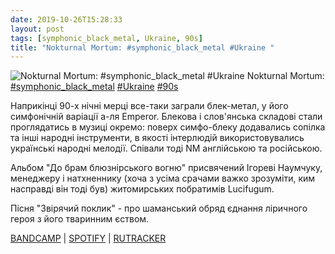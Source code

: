 ```yaml
---
date: 2019-10-26T15:28:33
layout: post
tags: [symphonic_black_metal, Ukraine, 90s]
title: "Nokturnal Mortum: #symphonic_black_metal #Ukraine "
---
```

![Nokturnal Mortum: #symphonic_black_metal #Ukraine ](https://f4.bcbits.com/img/a2963630640_5.jpg)
Nokturnal Mortum: [#symphonic_black_metal](/tags/#symphonic_black_metal) [#Ukraine](/tags/#Ukraine) [#90s](/tags/#90s)

Наприкінці 90-х нічні мерці все-таки заграли блек-метал, у його симфонічній варіації а-ля Emperor. Блекова і слов&#39;янська складові стали проглядатись в музиці окремо: поверх симфо-блеку додавались сопілка та інші народні інструменти, в якості інтерлюдій використовувались українські народні мелодії. Співали тоді NM англійською та російською.

Альбом &quot;До брам блюзнірського вогню&quot; присвячений Ігореві Наумчуку, менеджеру і натхненнику (хоча з усіма срачами важко зрозуміти, ким насправді він тоді був) житомирських побратимів Lucifugum.

Пісня &quot;Звірячий поклик&quot; - про шаманський обряд єднання ліричного героя з його тваринним єством.

[BANDCAMP](https://nokturnalmortum1.bandcamp.com/album/to-the-gates-of-blasphemous-fire) | [SPOTIFY](https://open.spotify.com/album/37r4n1zryF9o1cm7iHjweu) | [RUTRACKER](https://rutracker.org/forum/viewtopic.php?t=5505953)